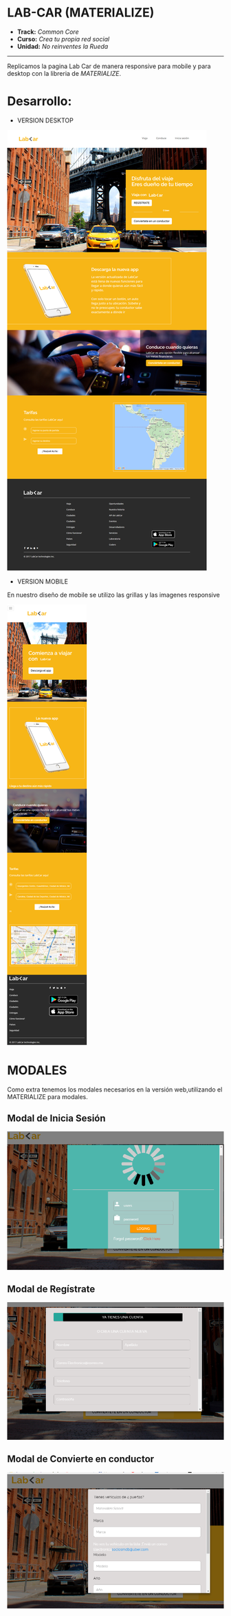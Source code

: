 # LAB-CAR (MATERIALIZE)

* **Track:** _Common Core_
* **Curso:** _Crea tu propia red social_
* **Unidad:** _No reinventes la Rueda_

***

Replicamos la pagina Lab Car de manera responsive para mobile y para desktop con la libreria de *MATERIALIZE*.

# Desarrollo:
*  VERSION DESKTOP

![DESKTOP](assets/images/desktop.png)

*  VERSION MOBILE

En nuestro diseño de mobile se utilizo las grillas y las imagenes responsive

![MOBIL](assets/images/movil.png)

# MODALES

Como extra tenemos los modales necesarios en la versión web,utilizando el MATERIALIZE para modales.

## Modal de Inicia Sesión 

![MOBIL](assets/images/login.png)

## Modal de Regístrate


![MOBIL](assets/images/register.png)

## Modal de Convierte en conductor

![MOBIL](assets/images/register2.png)